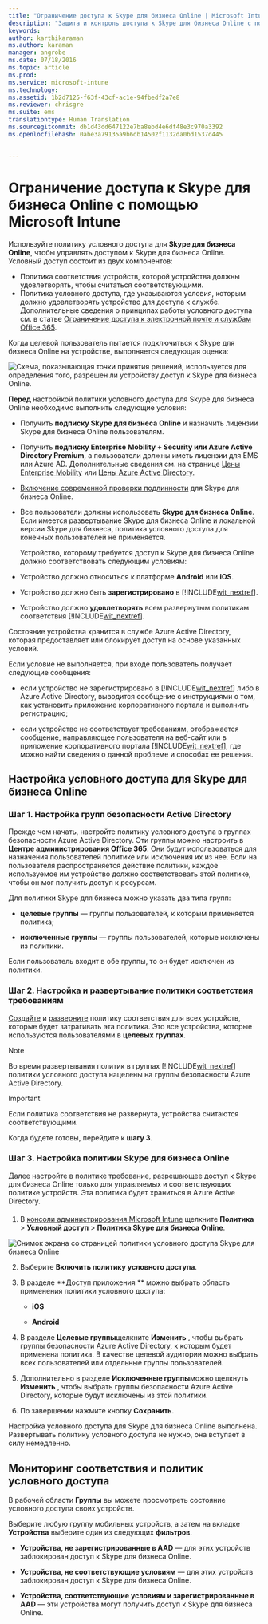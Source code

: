 ```yaml
---
title: "Ограничение доступа к Skype для бизнеса Online | Microsoft Intune"
description: "Защита и контроль доступа к Skype для бизнеса Online с помощью условного доступа."
keywords: 
author: karthikaraman
ms.author: karaman
manager: angrobe
ms.date: 07/18/2016
ms.topic: article
ms.prod: 
ms.service: microsoft-intune
ms.technology: 
ms.assetid: 1b2d7125-f63f-43cf-ac1e-94fbedf2a7e8
ms.reviewer: chrisgre
ms.suite: ems
translationtype: Human Translation
ms.sourcegitcommit: db1d43dd647122e7ba8ebd4e6df48e3c970a3392
ms.openlocfilehash: 0abe3a79135a9b6db14502f1132da0bd1537d445


---
```


# Ограничение доступа к Skype для бизнеса Online с помощью Microsoft Intune
Используйте политику условного доступа для **Skype для бизнеса Online**, чтобы управлять доступом к Skype для бизнеса Online.
Условный доступ состоит из двух компонентов:
- Политика соответствия устройств, которой устройства должны удовлетворять, чтобы считаться соответствующими.
- Политика условного доступа, где указываются условия, которым должно удовлетворять устройство для доступа к службе.
Дополнительные сведения о принципах работы условного доступа см. в статье [Ограничение доступа к электронной почте и службам Office 365](restrict-access-to-email-and-o365-services-with-microsoft-intune.md).

Когда целевой пользователь пытается подключиться к Skype для бизнеса Online на устройстве, выполняется следующая оценка:

![Схема, показывающая точки принятия решений, используется для определения того, разрешен ли устройству доступ к Skype для бизнеса Online.](../media/ConditionalAccess_SkypeforBusiness.png)

**Перед** настройкой политики условного доступа для Skype для бизнеса Online необходимо выполнить следующие условия:
- Получить **подписку Skype для бизнеса Online** и назначить лицензии Skype для бизнеса Online пользователям.
- Получить **подписку Enterprise Mobility + Security или Azure Active Directory Premium**, а пользователи должны иметь лицензии для EMS или Azure AD. Дополнительные сведения см. на странице [Цены Enterprise Mobility](https://www.microsoft.com/en-us/cloud-platform/enterprise-mobility-pricing) или [Цены Azure Active Directory](https://azure.microsoft.com/en-us/pricing/details/active-directory/). 

-   [Включение современной проверки подлинности](https://docs.microsoft.com/en-us/intune/deploy-use/restrict-access-to-skype-for-business-online-with-microsoft-intune) для Skype для бизнеса Online.
-  Все пользователи должны использовать **Skype для бизнеса Online**. Если имеется развертывание Skype для бизнеса Online и локальной версии Skype для бизнеса, политика условного доступа для конечных пользователей не применяется.

    Устройство, которому требуется доступ к Skype для бизнеса Online должно соответствовать следующим условиям:

-   Устройство должно относиться к платформе **Android** или **iOS**.

-   Устройство должно быть **зарегистрировано** в [!INCLUDE[wit_nextref](../includes/wit_nextref_md.md)].

-   Устройство должно **удовлетворять** всем развернутым политикам соответствия [!INCLUDE[wit_nextref](../includes/wit_nextref_md.md)].


Состояние устройства хранится в службе Azure Active Directory, которая предоставляет или блокирует доступ на основе указанных условий.

Если условие не выполняется, при входе пользователь получает следующие сообщения:

-   если устройство не зарегистрировано в [!INCLUDE[wit_nextref](../includes/wit_nextref_md.md)] либо в Azure Active Directory, выводится сообщение с инструкциями о том, как установить приложение корпоративного портала и выполнить регистрацию;

-   если устройство не соответствует требованиям, отображается сообщение, направляющее пользователя на веб-сайт или в приложение корпоративного портала [!INCLUDE[wit_nextref](../includes/wit_nextref_md.md)], где можно найти сведения о данной проблеме и способах ее решения.

## Настройка условного доступа для Skype для бизнеса Online

### Шаг 1. Настройка групп безопасности Active Directory
Прежде чем начать, настройте политику условного доступа в группах безопасности Azure Active Directory. Эти группы можно настроить в **Центре администрирования Office 365**. Они будут использоваться для назначения пользователей политике или исключения их из нее. Если на пользователя распространяется действие политики, каждое используемое им устройство должно соответствовать этой политике, чтобы он мог получить доступ к ресурсам.

Для политики Skype для бизнеса можно указать два типа групп:

-   **целевые группы** — группы пользователей, к которым применяется политика;

-   **исключенные группы** — группы пользователей, которые исключены из политики.

Если пользователь входит в обе группы, то он будет исключен из политики.

### Шаг 2. Настройка и развертывание политики соответствия требованиям
[Создайте](create-a-device-compliance-policy-in-microsoft-intune.md) и [разверните](deploy-and-monitor-a-device-compliance-policy-in-microsoft-intune.md) политику соответствия для всех устройств, которые будет затрагивать эта политика. Это все устройства, которые используются пользователями в **целевых группах**.

> [!NOTE]
> Во время развертывания политик в группах [!INCLUDE[wit_nextref](../includes/wit_nextref_md.md)] политики условного доступа нацелены на группы безопасности Azure Active Directory.


> [!IMPORTANT]
> Если политика соответствия не развернута, устройства считаются соответствующими.

Когда будете готовы, перейдите к **шагу 3**.

### Шаг 3. Настройка политики Skype для бизнеса Online
Далее настройте в политике требование, разрешающее доступ к Skype для бизнеса Online только для управляемых и соответствующих политике устройств. Эта политика будет храниться в Azure Active Directory.

####
1.  В [консоли администрирования Microsoft Intune](https://manage.microsoft.com) щелкните **Политика** > **Условный доступ** > **Политика Skype для бизнеса Online**.

![Снимок экрана со страницей политики условного доступа Skype для бизнеса Online](./media/conditional_access_SFBPolicy.png)

2.  Выберите **Включить политику условного доступа**.

3.  В разделе **Доступ приложения ** можно выбрать область применения политики условного доступа:

    -   **iOS**

    -   **Android**

4.  В разделе **Целевые группы**щелкните **Изменить** , чтобы выбрать группы безопасности Azure Active Directory, к которым будет применена политика. В качестве целевой аудитории можно выбрать всех пользователей или отдельные группы пользователей.

5.  Дополнительно в разделе **Исключенные группы**можно щелкнуть **Изменить** , чтобы выбрать группы безопасности Azure Active Directory, которые будут исключены из этой политики.

6.  По завершении нажмите кнопку **Сохранить**.

Настройка условного доступа для Skype для бизнеса Online выполнена. Развертывать политику условного доступа не нужно, она вступает в силу немедленно.


## Мониторинг соответствия и политик условного доступа
В рабочей области **Группы** вы можете просмотреть состояние условного доступа своих устройств.

Выберите любую группу мобильных устройств, а затем на вкладке **Устройства** выберите один из следующих **фильтров**.

* **Устройства, не зарегистрированные в AAD** — для этих устройств заблокирован доступ к Skype для бизнеса Online.

* **Устройства, не соответствующие условиям** — для этих устройств заблокирован доступ к Skype для бизнеса Online.

* **Устройства, соответствующие условиям и зарегистрированные в AAD** — эти устройства могут получить доступ к Skype для бизнеса Online.



<!--HONumber=Oct16_HO1-->


